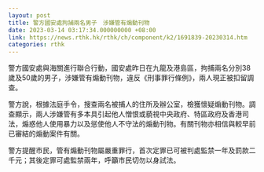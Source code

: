 ```yaml
---
layout: post
title: 警方國安處拘捕兩名男子　涉嫌管有煽動刊物
date: 2023-03-14 03:17:34.000000000 +08:00
link: https://news.rthk.hk/rthk/ch/component/k2/1691839-20230314.htm
categories: rthk
---
```


警方國安處與海關進行聯合行動，國安處昨日在九龍及港島區，拘捕兩名分別38歲及50歲的男子，涉嫌管有煽動刊物，違反《刑事罪行條例》，兩人現正被扣留調查。

警方說，根據法庭手令，搜查兩名被捕人的住所及辦公室，檢獲懷疑煽動刊物。調查顯示，兩人涉嫌管有多本具引起他人憎恨或藐視中央政府、特區政府及香港司法，煽惑他人使用暴力以及慫使他人不守法的煽動刊物。有關刊物亦相信與較早前已審結的煽動案件有關。

警方提醒市民，管有煽動刊物屬嚴重罪行，首次定罪已可被判處監禁一年及罰款二千元；其後定罪可處監禁兩年，呼籲市民切勿以身試法。
